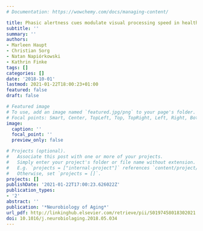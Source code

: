 ```yaml
---
# Documentation: https://wowchemy.com/docs/managing-content/

title: Phasic alertness cues modulate visual processing speed in healthy aging
subtitle: ''
summary: ''
authors:
- Marleen Haupt
- Christian Sorg
- Natan Napiórkowski
- Kathrin Finke
tags: []
categories: []
date: '2018-10-01'
lastmod: 2021-01-22T18:00:23+01:00
featured: false
draft: false

# Featured image
# To use, add an image named `featured.jpg/png` to your page's folder.
# Focal points: Smart, Center, TopLeft, Top, TopRight, Left, Right, BottomLeft, Bottom, BottomRight.
image:
  caption: ''
  focal_point: ''
  preview_only: false

# Projects (optional).
#   Associate this post with one or more of your projects.
#   Simply enter your project's folder or file name without extension.
#   E.g. `projects = ["internal-project"]` references `content/project/deep-learning/index.md`.
#   Otherwise, set `projects = []`.
projects: []
publishDate: '2021-01-22T17:00:23.626022Z'
publication_types:
- '2'
abstract: ''
publication: '*Neurobiology of Aging*'
url_pdf: http://linkinghub.elsevier.com/retrieve/pii/S0197458018302021 https://linkinghub.elsevier.com/retrieve/pii/S0197458018302021
doi: 10.1016/j.neurobiolaging.2018.05.034
---
```

